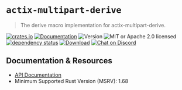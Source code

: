 # `actix-multipart-derive`

> The derive macro implementation for actix-multipart-derive.

<!-- prettier-ignore-start -->

[![crates.io](https://img.shields.io/crates/v/actix-multipart-derive?label=latest)](https://crates.io/crates/actix-multipart-derive)
[![Documentation](https://docs.rs/actix-multipart-derive/badge.svg?version=0.6.1)](https://docs.rs/actix-multipart-derive/0.6.1)
![Version](https://img.shields.io/badge/rustc-1.68+-ab6000.svg)
![MIT or Apache 2.0 licensed](https://img.shields.io/crates/l/actix-multipart-derive.svg)
<br />
[![dependency status](https://deps.rs/crate/actix-multipart-derive/0.6.1/status.svg)](https://deps.rs/crate/actix-multipart-derive/0.6.1)
[![Download](https://img.shields.io/crates/d/actix-multipart-derive.svg)](https://crates.io/crates/actix-multipart-derive)
[![Chat on Discord](https://img.shields.io/discord/771444961383153695?label=chat&logo=discord)](https://discord.gg/NWpN5mmg3x)

<!-- prettier-ignore-end -->

## Documentation & Resources

- [API Documentation](https://docs.rs/actix-multipart-derive)
- Minimum Supported Rust Version (MSRV): 1.68
